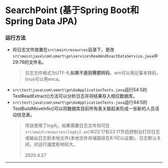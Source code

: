 # SearchPoint (基于Spring Boot和Spring Data JPA)


### 运行方法
* 将日志文件放置在`src\main\resources`目录下，更改`src\main\java\com\smart\go\service\ReadAndExactDataService.java`中29:79的文件名。
  > 日志文件格式为UTF-8,**如果不是则需要转码**，win可以用记事本转码，linux可以用enca。
* `src\test\java\com\smart\go\GoApplicationTests.java`运行54:5的TestReadExtract()方法可以分析日志并将结果存入相应数据库。
* `src\test\java\com\smart\go\GoApplicationTests.java`运行44:5的TestBuildMoveInfo()可以将数据库目前所有表关联起来形成一张新的人员活动信息表。
  > 项目使用了log4j，如果需要日志文件则可在`src\main\resources\log4j2.xml`中22:17和23:17开启控制台打印日志或输出日志到本地文件(本地文件存储路径在8:1可以设置)。日志默认关闭，对运行速度影响较大。                         
 <br> 2020.4.27

 ***
 
 <br>
